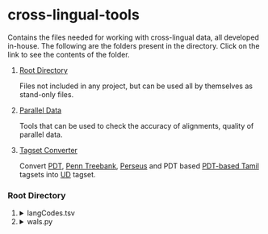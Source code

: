 # cross-lingual-tools

Contains the files needed for working with cross-lingual data, all developed in-house. The following are the folders present in the directory. Click on the link to see the contents of the folder.

1. [Root Directory](#Root-Directory)

    Files not included in any project, but can be used all by themselves as stand-only files.

2. [Parallel Data](parallel_data/README.md)

    Tools that can be used to check the accuracy of alignments, quality of parallel data.

3. [Tagset Converter](tagset_converter/README.md)

    Convert [PDT](http://ufal.mff.cuni.cz/pdt/Morphology_and_Tagging/Doc/hmptagqr.html), [Penn Treebank](https://www.ling.upenn.edu/courses/Fall_2003/ling001/penn_treebank_pos.html), [Perseus](https://github.com/PerseusDL/treebank_data/blob/master/v2.1/Latin/TAGSET.txt) and PDT based [PDT-based Tamil](http://ufal.mff.cuni.cz/~ramasamy/tamiltb/0.1/morph_annotation.html#2.4.Positional_Tagset_for_Tamil) tagsets into [UD](http://universaldependencies.org/u/pos/all.html) tagset. 

### Root Directory

1. <details><summary>langCodes.tsv</summary>

    TSV File containing the language codes for 134 languages, arranged in alphabetical order of their name, with their codes in 4 major standards. The columns are named as `Language` and `Standard Code` out of which the second is a CSV Value arranged as `ISO 639-1 Code, ISO 639-2 Code, ISO 639-3 Code, WALS Code`.
    
    The following notations hold in CSV values:  
    
    |Notation|Implication|
    |:------:|:----------|
    | `XXX` | List big enough to not fit here |
    | `abc [A, B, C]` | `abc` as inclusive code, along with the ones in braces |
    | `[A, B, C]` | all the codes mentioned are used, each for different dialects/variations of the language|
    | `-` | the language is not coded as per this standard|
    
    Information on WALS can be found [here](WALS).
    </details>
    
2.  <details><summary>wals.py</summary>

    Python3 File to  
    
    - Find the most similar languages to given language.
    - Find the centroid language of a given genus, i.e.  a language most similar to other languages of the genus.
    - Find languages that are most dissimilar to any other language in the given genus.

    List of Arguments (all compulsory):
    
    * `-i` or `--input`:	Input file containing the WALS data in a tsv-format  

    List of Positional Arguments, and the sub-arguments (Mutually-exclusive):
    
    * `similarity`: Display the WALS code and similarity scores for most similar languages to given input language's WALS code.

        |Sub-Arguments|Function|
        |:------------|:-------|
        |`-c` or `--code`|	Input WALS code for the source language |
        |`-n` or `--number`| Number of languages to be displayed in the output|  


    * `centroid`:   Display the WALS code and similarity scores for the centroid language of an input genus, i.e.  a language most similar to other languages of the genus.

        |Sub-Arguments|Function|
        |:------------|:-------|
        |`-g` or `--genus`|	Input genus to find the centroid for|  
    

    * `dissimilarity`: Display the WALS Code and similarity scores of the languages that are most dissimilar to any other language in the given genus.
    
        |Sub-Arguments|Function|
        |:------------|:-------|
        |`-g` or `--genus`|	Input genus to find the centroid for|
        |`-n` or `--number`| Number of languages to be displayed in the output|  


        The input file for the task can be downloaded from [here](https://wals.info/languoid).
    
    Usage:

    - ```python3 wals.py -i input_file similar -c <wals_code> -n <output_count>```
    - ```python3 wals.py -i input_file centroid -g <genus_name>```
    - ```python3 wals.py -i input_file dissimilar -g <genus_name> -n <output_count>```
